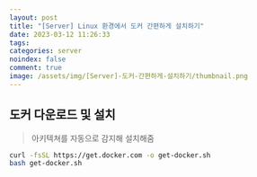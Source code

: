 ```yaml
---
layout: post
title: "[Server] Linux 환경에서 도커 간편하게 설치하기"
date: 2023-03-12 11:26:33
tags:
categories: server
noindex: false
comment: true
image: /assets/img/[Server]-도커-간편하게-설치하기/thumbnail.png
---
```


## 도커 다운로드 및 설치
> 아키텍쳐를 자동으로 감지해 설치해줌
```bash
curl -fsSL https://get.docker.com -o get-docker.sh
bash get-docker.sh
```